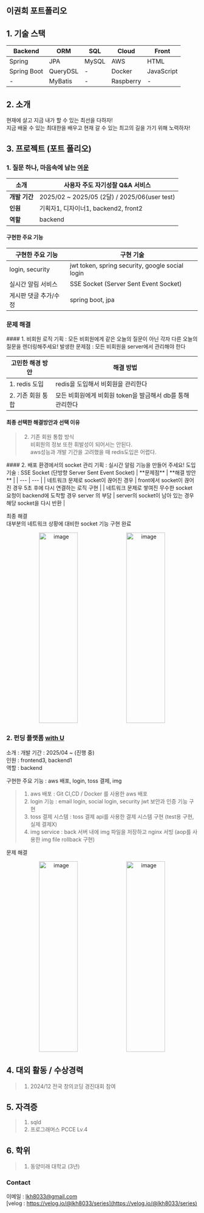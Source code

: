 
## 이권희 포트폴리오
 
## 1. 기술 스택

| **Backend**   | **ORM**       | **SQL** | **Cloud** | **Front**     |
|---------------|---------------|---------|-----------|---------------|
| Spring        | JPA           | MySQL   | AWS       | HTML          |
| Spring Boot   | QueryDSL      | -       | Docker    | JavaScript    |
| -             | MyBatis       | -       | Raspberry | -             |

## 2. 소개
현재에 살고 지금 내가 할 수 있는 최선을 다하자!  
지금 배울 수 있는 최대한을 배우고 현재 갈 수 있는 최고의 길을 가기 위해 노력하자!

## 3. 프로젝트 (포트 폴리오)
### 1. 질문 하나, 마음속에 남는 [여운](https://github.com/Yeoun-project)  

| **소개** | 사용자 주도 자기성찰 Q&A 서비스 |
| --- | --- |
| **개발 기간** | 2025/02 ~ 2025/05 (2달) / 2025/06(user test) |
| **인원** | 기획자1, 디자이너1, backend2, front2 |
| **역할** | backend |
  
#### 구현한 주요 기능  
| **구현한 주요 기능** | **구현 기술** |
| --- | --- |
| login, security | jwt token, spring security, google social login |
| 실시간 알림 서비스 | SSE Socket (Server Sent Event Socket) |
| 게시판 댓글 추가/수정 | spring boot, jpa |

### 문제 해결  
<div align="center">
  <div align="left">
#### 1. 비회원 로직
기획 : 모든 비회원에게 같은 오늘의 질문이 아닌 각자 다른 오늘의 질문을 렌더링해주세요!  
발생한 문제점 : 모든 비회원을 server에서 관리해야 한다  

|   **고민한 해경 방안**   | **해결 방법** |
| -------------- | --- |
| 1. redis 도입  | redis을 도입해서 비회원을 관리한다 |
| 2. 기존 회원 통합 | 모든 비회원에게 비회원 token을 발금해서 db를 통해 관리한다 |

#### 최종 선택한 해결방안과 선택 이유   
> 2. 기존 회원 통합 방식  
> 비회원의 정보 또한 휘발성이 되어서는 안된다.  
> aws성능과 개발 기간을 고려했을 때 redis도입은 어렵다.  
  </div>
  <div align="left">
#### 2. 배포 환경에서의 socket 관리
기획 : 실시간 알림 기능을 만들어 주세요!  
도입 기술 : SSE Socket (단방향 Server Sent Event Socket)  
| **문제점** | **해결 방안** |
| --- | --- |
| 네트워크 문제로 socket이 끊어진 경우 | front에서 socket이 끊어진 경우 5초 후에 다시 연결하는 로직 구현 |
| 네트워크 문제로 쌓여진 무수한 socket 요청이 backend에 도착할 경우 server 의 부담 | server의 socket이 남아 있는 경우 해당 socket을 다시 반환 |

최종 해결  
대부분의 네트워크 상황에 대비한 socket 기능 구현 완료
  </div>
</div>

<p align="center">
 <img width="45%" height="500" alt="image" src="https://github.com/user-attachments/assets/4e860990-5589-42cd-b435-afb99799bb76" />
 <img width="45%" height="500" alt="image" src="https://github.com/user-attachments/assets/b0a29f4d-407d-4a2e-9819-c994de8c48b8" />
</p>

### 2. 펀딩 플랫폼 [with U](https://github.com/DMU-NextLevel)
소개 : 
개발 기간 : 2025/04 ~ (진행 중)  
인원 : frontend3, backend1  
역할 : backend  
     
구현한 주요 기능 : aws 배포, login, toss 결제, img  
> 1. aws 배포 : Git CI,CD / Docker 를 사용한 aws 배포  
> 2. login 기능 : email login, social login, security jwt 보안과 인증 기능 구현  
> 3. toss 결제 시스템 : toss 결제 api를 사용한 결제 시스템 구현 (test용 구현, 실제 결제X)  
> 4. img service : back 서버 내에 img 파일을 저장하고 nginx 서빙 (aop를 사용한 img file rollback 구현)

문제 해결


<p align="center">
 <img width="45%" height="500" alt="image" src="https://github.com/user-attachments/assets/f553717e-77c6-4423-8680-556df1b72c2c" />
 <img width="45%" height="500" alt="image" src="https://github.com/user-attachments/assets/468329a5-7216-440c-bbd5-8cabae476b33" />
</p>

## 4. 대외 활동 / 수상경력
> 1. 2024/12 전국 창의코딩 경진대회 참여

## 5. 자격증
> 1. sqld
> 2. 프로그래머스 PCCE Lv.4

## 6. 학위
> 1. 동양미래 대학교 (3년)

### Contact
이메일 : lkh8033@gmail.com  
[velog : https://velog.io/@lkh8033/series](https://velog.io/@lkh8033/series)
